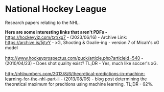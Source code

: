 # National Hockey League

Research papers relating to the NHL. 

<strong>Here are some interesting links that aren't PDFs -</strong><br>
https://hockeyviz.com/txt/xg7 - (2023/06/16) - Archive Link: https://archive.is/5jtvY - xG, Shooting & Goalie-ing - version 7 of Micah's xG model<br><br>
http://www.hockeyprospectus.com/puck/article.php?articleid=540 - (2010/04/23) - Does shot quality exist? TL;DR - Yes, much like soccer's xG.<br><br>
http://nhlnumbers.com/2013/8/6/theoretical-predictions-in-machine-learning-for-the-nhl-part-ii - (2013/08/06) - blog post determining the theoretical maximum for precitions using machine learning. TL;DR - 62%.<br><br>
